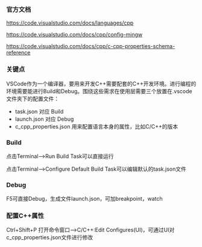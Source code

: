 ### 官方文档

https://code.visualstudio.com/docs/languages/cpp

https://code.visualstudio.com/docs/cpp/config-mingw

https://code.visualstudio.com/docs/cpp/c-cpp-properties-schema-reference

### 关键点

VSCode作为一个编译器，要用来开发C++需要配套的C++开发环境。进行编程的环境需要能进行Build和Debug。围绕这些需求在使用层需要三个放置在.vscode文件夹下的配置文件：

- task.json 对应 Build
- launch.json 对应 Debug
- c_cpp_properties.json 用来配置语言本身的属性，比如C/C++的版本

### Build

点击Terminal—>Run Build Task可以直接运行

点击Terminal—>Configure Default Build Task可以编辑默认的task.json文件

### Debug

F5可直接Debug，生成文件launch.json，可加breakpoint，watch

### 配置C++属性

Ctrl+Shift+P 打开命令窗口—>C/C++:Edit Configures(UI)，可通过UI对c_cpp_properties.json文件进行修改